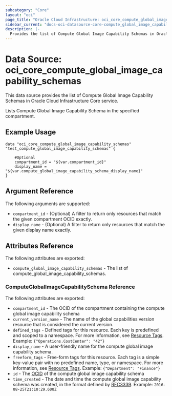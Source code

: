 ```yaml
---
subcategory: "Core"
layout: "oci"
page_title: "Oracle Cloud Infrastructure: oci_core_compute_global_image_capability_schemas"
sidebar_current: "docs-oci-datasource-core-compute_global_image_capability_schemas"
description: |-
  Provides the list of Compute Global Image Capability Schemas in Oracle Cloud Infrastructure Core service
---
```


# Data Source: oci_core_compute_global_image_capability_schemas
This data source provides the list of Compute Global Image Capability Schemas in Oracle Cloud Infrastructure Core service.

Lists Compute Global Image Capability Schema in the specified compartment.


## Example Usage

```hcl
data "oci_core_compute_global_image_capability_schemas" "test_compute_global_image_capability_schemas" {

	#Optional
	compartment_id = "${var.compartment_id}"
	display_name = "${var.compute_global_image_capability_schema_display_name}"
}
```

## Argument Reference

The following arguments are supported:

* `compartment_id` - (Optional) A filter to return only resources that match the given compartment OCID exactly. 
* `display_name` - (Optional) A filter to return only resources that match the given display name exactly. 


## Attributes Reference

The following attributes are exported:

* `compute_global_image_capability_schemas` - The list of compute_global_image_capability_schemas.

### ComputeGlobalImageCapabilitySchema Reference

The following attributes are exported:

* `compartment_id` - The OCID of the compartment containing the compute global image capability schema 
* `current_version_name` - The name of the global capabilities version resource that is considered the current version.
* `defined_tags` - Defined tags for this resource. Each key is predefined and scoped to a namespace. For more information, see [Resource Tags](https://docs.cloud.oracle.com/iaas/Content/General/Concepts/resourcetags.htm).  Example: `{"Operations.CostCenter": "42"}` 
* `display_name` - A user-friendly name for the compute global image capability schema. 
* `freeform_tags` - Free-form tags for this resource. Each tag is a simple key-value pair with no predefined name, type, or namespace. For more information, see [Resource Tags](https://docs.cloud.oracle.com/iaas/Content/General/Concepts/resourcetags.htm).  Example: `{"Department": "Finance"}` 
* `id` - The [OCID](https://docs.cloud.oracle.com/iaas/Content/General/Concepts/identifiers.htm) of the compute global image capability schema 
* `time_created` - The date and time the compute global image capability schema was created, in the format defined by [RFC3339](https://tools.ietf.org/html/rfc3339).  Example: `2016-08-25T21:10:29.600Z` 

